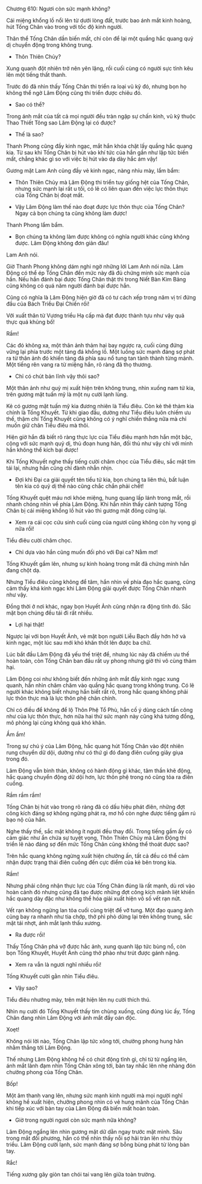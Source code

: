 




Chương 610: Ngươi còn sức mạnh không?


Cái miệng khổng lồ nổi lên từ dưới lòng đất, trước bao ánh mắt kinh hoàng, hút Tống Chân vào trong với tốc độ kinh người.

Thân thể Tống Chân dần biến mất, chỉ còn để lại một quầng hắc quang quỷ dị chuyển động trong không trung.

- Thôn Thiên Chủy?

Xung quanh đột nhiên trở nên yên lặng, rồi cuối cùng có người sực tỉnh kêu lên một tiếng thất thanh.

Trước đó đã nhìn thấy Tống Chân thi triển ra loại vũ kỹ đó, nhưng bọn họ không thể ngờ Lâm Động cũng thi triển được chiêu đó.

- Sao có thể?

Trong ánh mắt của tất cả mọi người đều tràn ngập sự chấn kinh, vũ kỹ thuộc Thao Thiết Tông sao Lâm Động lại có được?

- Thế là sao?

Thanh Phong cũng đầy kinh ngạc, mắt hắn khóa chặt lấy quầng hắc quang kia. Từ sau khi Tống Chân bị hút vào khí tức của hắn gần như lập tức biến mất, chẳng khác gì so với việc bị hút vào dạ dày hắc ám vậy!

Gương mặt Lam Anh cũng đầy vẻ kinh ngạc, nàng nhíu mày, lẩm bẩm:

- Thôn Thiên Chủy mà Lâm Động thi triển tuy giống hệt của Tống Chân, nhưng sức mạnh lại rất u tối, có lẽ có liên quan đến việc lực thôn thực của Tống Chân bị đoạt mất.

- Vậy Lâm Động làm thế nào đoạt được lực thôn thực của Tống Chân? Ngay cả bọn chúng ta cũng không làm được!

Thanh Phong lẩm bẩm.

- Bọn chúng ta không làm được không có nghĩa người khác cũng không được. Lâm Động không đơn giản đâu!

Lam Anh nói.

Giờ Thanh Phong không dám nghi ngờ những lời Lam Anh nói nữa. Lâm Động có thể ép Tống Chân đến mức này đã đủ chứng minh sức mạnh của hắn. Nếu hắn đánh bại được Tống Chân thật thì trong Niết Bàn Kim Bảng cũng không có quá năm người đánh bại được hắn.

Cũng có nghĩa là Lâm Động hiện giờ đã có tư cách xếp trong năm vị trí đứng đầu của Bách Triều Đại Chiến rồi!

Với xuất thân từ Vương triều Hạ cấp mà đạt được thành tựu như vậy quả thực quá khủng bố!

Rầm!

Các đó không xa, một thân ảnh thảm hại bay ngược ra, cuối cùng đứng vững lại phía trước một tảng đá khổng lồ. Một luồng sức mạnh đáng sợ phát ra từ thân ảnh đó khiến tảng đá phía sau nổ tung tan tành thành từng mảnh. Một tiếng rên vang ra từ miệng hắn, rõ ràng đã thọ thương.

- Chỉ có chút bản lĩnh vậy thôi sao?

Một thân ảnh như quỷ mị xuất hiện trên không trung, nhìn xuống nam tử kia, trên gương mặt tuấn mỹ là một nụ cười lạnh lùng.

Kẻ có gương mặt tuấn mỹ kia đương nhiên là Tiểu điêu. Còn kẻ thê thảm kia chính là Tống Khuyết. Từ khi giao đấu, dường như Tiểu điêu luôn chiếm ưu thế, thậm chí Tống Khuyết cũng không có ý nghĩ chiến thắng nữa mà chỉ muốn giữ chân Tiểu điêu mà thôi.

Hiện giờ hắn đã biết rõ ràng thực lực của Tiểu điêu mạnh hơn hắn một bậc, cộng với sức mạnh quỷ dị, thủ đoạn hung hãn, đối thủ như vậy chỉ với mình hắn không thể kích bại được!

Khi Tống Khuyết nghe thấy tiếng cười châm chọc của Tiểu điêu, sắc mặt tím tái lại, nhưng hắn cũng chỉ đành nhẫn nhịn.

- Đợi khi Đại ca giải quyết tên tiểu tử kia, bọn chúng ta liên thủ, bất luận tên kia có quỷ dị thế nào cũng chắc chắn phải chết!

Tống Khuyết quệt máu nơi khóe miệng, hung quang lấp lánh trong mắt, rồi nhanh chóng nhìn về phía Lâm Động. Khi hắn nhìn thấy cảnh tượng Tống Chân bị cái miệng khổng lồ hút vào thì gương mặt đông cứng lại.

- Xem ra cái cọc cứu sinh cuối cùng của ngươi cũng không còn hy vọng gì nữa rồi!

Tiểu điêu cười châm chọc.

- Chỉ dựa vào hắn cũng muốn đối phó với Đại ca? Nằm mơ!

Tống Khuyết gầm lên, nhưng sự kinh hoàng trong mắt đã chứng minh hắn đang chột dạ.

Nhưng Tiểu điêu cũng không để tâm, hắn nhìn về phía đạo hắc quang, cũng cảm thấy khá kinh ngạc khi Lâm Động giải quyết được Tống Chân nhanh như vậy.

Đồng thời ở nơi khác, ngay bọn Huyết Ảnh cũng nhận ra động tĩnh đó. Sắc mặt bọn chúng đều tái đi rất nhiều.

- Lợi hại thật!

Ngược lại với bọn Huyết Ảnh, vẻ mặt bọn người Liễu Bạch đầy hớn hở và kinh ngạc, một lúc sau mới khó khăn thốt lên được ba chữ.

Lúc bắt đầu Lâm Động đã yếu thế triệt để, nhưng lúc này đã chiếm ưu thế hoàn toàn, còn Tống Chân ban đầu rất uy phong nhưng giờ thì vô cùng thảm hại.

Lâm Động coi như không biết đến những ánh mắt đầy kinh ngạc xung quanh, hắn nhìn chăm chăm vào quầng hắc quang trong không trung. Có lẽ người khác không biết nhưng hắn biết rất rõ, trong hắc quang không phải lực thôn thực mà là lực thôn phệ chân chính.

Chỉ có điều để không để lộ Thôn Phệ Tổ Phù, hắn cố ý dùng cách tấn công như của lực thôn thực, hơn nữa hai thứ sức mạnh này cũng khá tương đồng, mô phỏng lại cũng không quá khó khăn.

Ầm ầm!

Trong sự chú ý của Lâm Động, hắc quang hút Tống Chân vào đột nhiên rung chuyển dữ dội, dường như có thứ gì đó đang điên cuồng giãy giụa trong đó.

Lâm Động vẫn bình thản, không có hành động gì khác, tâm thần khẽ động, hắc quang chuyển động dữ dội hơn, lực thôn phệ trong nó cũng tỏa ra điên cuồng.

Rầm rầm rầm!

Tống Chân bị hút vào trong rõ ràng đã có dấu hiệu phát điên, những đợt công kích đáng sợ không ngừng phát ra, mơ hồ còn nghe được tiếng gầm rú bạo nộ của hắn.

Nghe thấy thế, sắc mặt không ít người đều thay đổi. Trong tiếng gầm ấy có cảm giác như ẩn chứa sự tuyệt vọng, Thôn Thiên Chủy mà Lâm Động thi triển lẽ nào đáng sợ đến mức Tống Chân cũng không thể thoát được sao?

Trên hắc quang không ngừng xuất hiện chưởng ấn, tất cả đều có thể cảm nhận được trạng thái điên cuồng đến cực điểm của kẻ bên trong kia.

Rầm!

Nhưng phải công nhận thực lực của Tống Chân đúng là rất mạnh, dù rơi vào hoàn cảnh đó nhưng cũng đã tạo được những đợt công kích mãnh liệt khiến hắc quang dày đặc như không thể hóa giải xuất hiện vô số vết rạn nứt.

Vết rạn không ngừng lan tỏa cuối cùng triệt để vỡ tung. Một đạo quang ảnh cũng bay ra nhanh như tia chớp, thở phì phò dừng lại trên không trung, sắc mặt tái nhợt, ánh mắt lạnh thấu xương.

- Ra được rồi!

Thấy Tống Chân phá vỡ được hắc ảnh, xung quanh lập tức bùng nổ, còn bọn Tống Khuyết, Huyết Ảnh cũng thở phào như trút được gánh nặng.

- Xem ra vẫn là ngươi nghĩ nhiều rồi!

Tống Khuyết cười gằn nhìn Tiểu điêu.

- Vậy sao?

Tiểu điêu nhướng mày, trên mặt hiện lên nụ cười thích thú.

Nhìn nụ cười đó Tống Khuyết thấy tim chùng xuống, cũng đúng lúc ấy, Tống Chân đang nhìn Lâm Động với ánh mắt đầy oán độc.

Xoẹt!

Không nói lời nào, Tống Chân lập tức xông tới, chưởng phong hung hãn nhằm thẳng tới Lâm Động.

Thế nhưng Lâm Động không hề có chút động tĩnh gì, chỉ từ từ ngẩng lên, ánh mắt lãnh đạm nhìn Tống Chân xông tới, bàn tay nhấc lên nhẹ nhàng đón chưởng phong của Tống Chân.

Bốp!

Một âm thanh vang lên, nhưng sức mạnh kinh người mà mọi người nghĩ không hề xuất hiện, chưởng phong nhìn có vẻ hung mãnh của Tống Chân khi tiếp xúc với bàn tay của Lâm Động đã biến mất hoàn toàn.

- Giờ trong người ngươi còn sức mạnh nữa không?

Lâm Động ngẩng lên nhìn gương mặt dữ dằn ngay trước mặt mình. Sâu trong mắt đối phương, hắn có thể nhìn thấy nỗi sợ hãi tràn lên như thủy triều. Lâm Động cười lạnh, sức mạnh đáng sợ bỗng bùng phát từ lòng bàn tay.

Rắc!

Tiếng xương gãy giòn tan chói tai vang lên giữa toàn trường.




